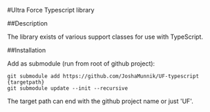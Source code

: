 #Ultra Force Typescript library

##Description

The library exists of various support classes for use with TypeScript.

##Installation

Add as submodule (run from root of github project):
````
git submodule add https://github.com/JoshaMunnik/UF-typescript {targetpath}
git submodule update --init --recursive  
````

The target path can end with the github project name or just 'UF'.